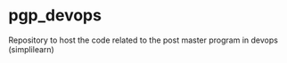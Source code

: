 # pgp_devops
Repository to host the code related to the post master program in devops (simplilearn)

